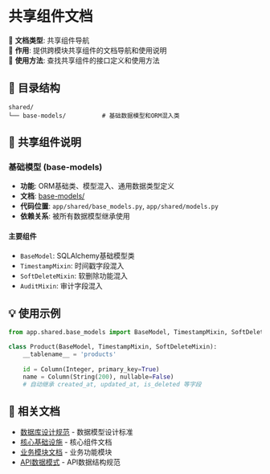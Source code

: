 # 共享组件文档

📝 **文档类型**: 共享组件导航  
📍 **作用**: 提供跨模块共享组件的文档导航和使用说明  
🔗 **使用方法**: 查找共享组件的接口定义和使用方法

## 📂 目录结构

```
shared/
└── base-models/          # 基础数据模型和ORM混入类
```

## 🔧 共享组件说明

### 基础模型 (base-models)
- **功能**: ORM基础类、模型混入、通用数据类型定义
- **文档**: [base-models/](./base-models/)
- **代码位置**: `app/shared/base_models.py`, `app/shared/models.py`
- **依赖关系**: 被所有数据模型继承使用

#### 主要组件
- `BaseModel`: SQLAlchemy基础模型类
- `TimestampMixin`: 时间戳字段混入
- `SoftDeleteMixin`: 软删除功能混入
- `AuditMixin`: 审计字段混入

## 💡 使用示例

```python
from app.shared.base_models import BaseModel, TimestampMixin, SoftDeleteMixin

class Product(BaseModel, TimestampMixin, SoftDeleteMixin):
    __tablename__ = 'products'
    
    id = Column(Integer, primary_key=True)
    name = Column(String(200), nullable=False)
    # 自动继承 created_at, updated_at, is_deleted 等字段
```

## 🔗 相关文档
- [数据库设计规范](../standards/database-standards.md) - 数据模型设计标准
- [核心基础设施](../core/) - 核心组件文档
- [业务模块文档](../modules/) - 业务功能模块
- [API数据模式](../standards/api-standards.md) - API数据结构规范
